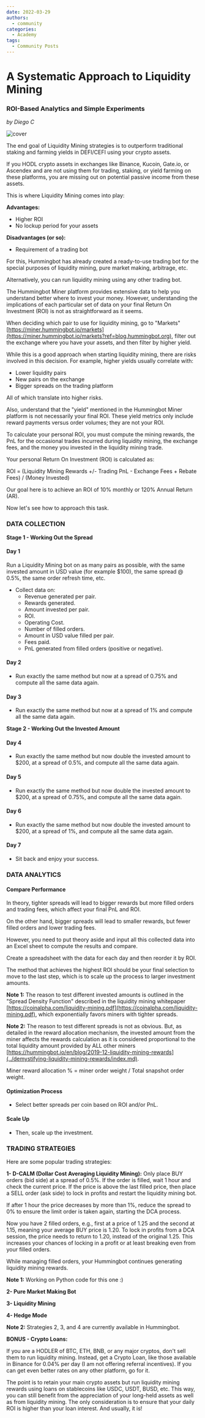 ```yaml
---
date: 2022-03-29
authors:
  - community
categories:
  - Academy
tags:
  - Community Posts
---
```


# A Systematic Approach to Liquidity Mining

### ROI-Based Analytics and Simple Experiments

*by Diego C*

![cover](cover.jpg)

The end goal of Liquidity Mining strategies is to outperform traditional staking and farming yields in DEFI/CEFI using your crypto assets.

If you HODL crypto assets in exchanges like Binance, Kucoin, Gate.io, or Ascendex and are not using them for trading, staking, or yield farming on these platforms, you are missing out on potential passive income from these assets.

This is where Liquidity Mining comes into play:

**Advantages:**

- Higher ROI
- No lockup period for your assets

**Disadvantages (or so):**

- Requirement of a trading bot

For this, Hummingbot has already created a ready-to-use trading bot for the special purposes of liquidity mining, pure market making, arbitrage, etc.

<!-- more -->

Alternatively, you can run liquidity mining using any other trading bot.

The Hummingbot Miner platform provides extensive data to help you understand better where to invest your money. However, understanding the implications of each particular set of data on your final Return On Investment (ROI) is not as straightforward as it seems.

When deciding which pair to use for liquidity mining, go to "Markets" [https://miner.hummingbot.io/markets](https://miner.hummingbot.io/markets?ref=blog.hummingbot.org), filter out the exchange where you have your assets, and then filter by higher yield.

While this is a good approach when starting liquidity mining, there are risks involved in this decision. For example, higher yields usually correlate with:

- Lower liquidity pairs
- New pairs on the exchange
- Bigger spreads on the trading platform

All of which translate into higher risks.

Also, understand that the "yield" mentioned in the Hummingbot Miner platform is not necessarily your final ROI. These yield metrics only include reward payments versus order volumes; they are not your ROI.

To calculate your personal ROI, you must compute the mining rewards, the PnL for the occasional trades incurred during liquidity mining, the exchange fees, and the money you invested in the liquidity mining trade.

Your personal Return On Investment (ROI) is calculated as:

ROI = (Liquidity Mining Rewards +/- Trading PnL - Exchange Fees + Rebate Fees) / (Money Invested)

Our goal here is to achieve an ROI of 10% monthly or 120% Annual Return (AR).

Now let's see how to approach this task.

### **DATA COLLECTION**

**Stage 1 - Working Out the Spread**

#### **Day 1**

Run a Liquidity Mining bot on as many pairs as possible, with the same invested amount in USD value (for example $100), the same spread @ 0.5%, the same order refresh time, etc.

- Collect data on:
  - Revenue generated per pair.
  - Rewards generated.
  - Amount invested per pair.
  - ROI.
  - Operating Cost.
  - Number of filled orders.
  - Amount in USD value filled per pair.
  - Fees paid.
  - PnL generated from filled orders (positive or negative).

#### **Day 2**

- Run exactly the same method but now at a spread of 0.75% and compute all the same data again.

#### **Day 3**

- Run exactly the same method but now at a spread of 1% and compute all the same data again.

**Stage 2 - Working Out the Invested Amount**

#### **Day 4**

- Run exactly the same method but now double the invested amount to $200, at a spread of 0.5%, and compute all the same data again.

#### **Day 5**

- Run exactly the same method but now double the invested amount to $200, at a spread of 0.75%, and compute all the same data again.

#### **Day 6**

- Run exactly the same method but now double the invested amount to $200, at a spread of 1%, and compute all the same data again.

#### **Day 7**

- Sit back and enjoy your success.

### **DATA ANALYTICS**

#### **Compare Performance**

In theory, tighter spreads will lead to bigger rewards but more filled orders and trading fees, which affect your final PnL and ROI.

On the other hand, bigger spreads will lead to smaller rewards, but fewer filled orders and lower trading fees.

However, you need to put theory aside and input all this collected data into an Excel sheet to compute the results and compare.

Create a spreadsheet with the data for each day and then reorder it by ROI.

The method that achieves the highest ROI should be your final selection to move to the last step, which is to scale up the process to larger investment amounts.

**Note 1:** The reason to test different invested amounts is outlined in the "Spread Density Function" described in the liquidity mining whitepaper [https://coinalpha.com/liquidity-mining.pdf](https://coinalpha.com/liquidity-mining.pdf), which exponentially favors miners with tighter spreads.

**Note 2:** The reason to test different spreads is not as obvious. But, as detailed in the reward allocation mechanism, the invested amount from the miner affects the rewards calculation as it is considered proportional to the total liquidity amount provided by ALL other miners [https://hummingbot.io/en/blog/2019-12-liquidity-mining-rewards](../demystifying-liquidity-mining-rewards/index.md).

Miner reward allocation % = miner order weight / Total snapshot order weight.

#### **Optimization Process**

- Select better spreads per coin based on ROI and/or PnL.

#### **Scale Up**

- Then, scale up the investment.

### **TRADING STRATEGIES**

Here are some popular trading strategies:

**1- D-CALM (Dollar Cost Averaging Liquidity Mining):** Only place BUY orders (bid side) at a spread of 0.5%. If the order is filled, wait 1 hour and check the current price. If the price is above the last filled price, then place a SELL order (ask side) to lock in profits and restart the liquidity mining bot.

If after 1 hour the price decreases by more than 1%, reduce the spread to 0% to ensure the limit order is taken again, starting the DCA process.

Now you have 2 filled orders, e.g., first at a price of 1.25 and the second at 1.15, meaning your average BUY price is 1.20. To lock in profits from a DCA session, the price needs to return to 1.20, instead of the original 1.25. This increases your chances of locking in a profit or at least breaking even from your filled orders.

While managing filled orders, your Hummingbot continues generating liquidity mining rewards.

**Note 1:** Working on Python code for this one :)

**2- Pure Market Making Bot**

**3- Liquidity Mining**

**4- Hedge Mode**

**Note 2:** Strategies 2, 3, and 4 are currently available in Hummingbot.

**BONUS - Crypto Loans:**

If you are a HODLER of BTC, ETH, BNB, or any major cryptos, don't sell them to run liquidity mining. Instead, get a Crypto Loan, like those available in Binance for 0.04% per day (I am not offering referral incentives). If you can get even better rates on any other platform, go for it.

The point is to retain your main crypto assets but run liquidity mining rewards using loans on stablecoins like USDC, USDT, BUSD, etc. This way, you can still benefit from the appreciation of your long-held assets as well as from liquidity mining. The only consideration is to ensure that your daily ROI is higher than your loan interest. And usually, it is!
